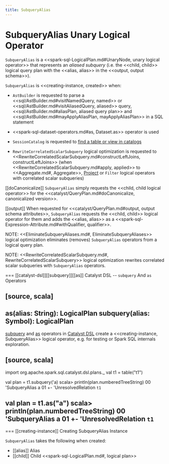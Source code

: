 ```yaml
---
title: SubqueryAlias
---
```


# SubqueryAlias Unary Logical Operator

`SubqueryAlias` is a <<spark-sql-LogicalPlan.md#UnaryNode, unary logical operator>> that represents an *aliased subquery* (i.e. the <<child, child>> logical query plan with the <<alias, alias>> in the <<output, output schema>>).

`SubqueryAlias` is <<creating-instance, created>> when:

* `AstBuilder` is requested to parse a <<sql/AstBuilder.md#visitNamedQuery, named>> or <<sql/AstBuilder.md#visitAliasedQuery, aliased>> query, <<sql/AstBuilder.md#aliasPlan, aliased query plan>> and <<sql/AstBuilder.md#mayApplyAliasPlan, mayApplyAliasPlan>> in a SQL statement

* <<spark-sql-dataset-operators.md#as, Dataset.as>> operator is used

* `SessionCatalog` is requested to [find a table or view in catalogs](../SessionCatalog.md#lookupRelation)

* `RewriteCorrelatedScalarSubquery` logical optimization is requested to <<RewriteCorrelatedScalarSubquery.md#constructLeftJoins, constructLeftJoins>> (when <<RewriteCorrelatedScalarSubquery.md#apply, applied>> to <<Aggregate.md#, Aggregate>>, [Project](Project.md) or `Filter` logical operators with correlated scalar subqueries)

[[doCanonicalize]]
`SubqueryAlias` simply requests the <<child, child logical operator>> for the <<catalyst/QueryPlan.md#doCanonicalize, canonicalized version>>.

[[output]]
When requested for <<catalyst/QueryPlan.md#output, output schema attributes>>, `SubqueryAlias` requests the <<child, child>> logical operator for them and adds the <<alias, alias>> as a <<spark-sql-Expression-Attribute.md#withQualifier, qualifier>>.

NOTE: <<EliminateSubqueryAliases.md#, EliminateSubqueryAliases>> logical optimization eliminates (removes) `SubqueryAlias` operators from a logical query plan.

NOTE: <<RewriteCorrelatedScalarSubquery.md#, RewriteCorrelatedScalarSubquery>> logical optimization rewrites correlated scalar subqueries with `SubqueryAlias` operators.

=== [[catalyst-dsl]][[subquery]][[as]] Catalyst DSL -- `subquery` And `as` Operators

[source, scala]
----
as(alias: String): LogicalPlan
subquery(alias: Symbol): LogicalPlan
----

[subquery](../catalyst-dsl/index.md#subquery) and [as](../catalyst-dsl/index.md#as) operators in [Catalyst DSL](../catalyst-dsl/index.md) create a <<creating-instance, SubqueryAlias>> logical operator, e.g. for testing or Spark SQL internals exploration.

[source, scala]
----
import org.apache.spark.sql.catalyst.dsl.plans._
val t1 = table("t1")

val plan = t1.subquery('a)
scala> println(plan.numberedTreeString)
00 'SubqueryAlias a
01 +- 'UnresolvedRelation `t1`

val plan = t1.as("a")
scala> println(plan.numberedTreeString)
00 'SubqueryAlias a
01 +- 'UnresolvedRelation `t1`
----

=== [[creating-instance]] Creating SubqueryAlias Instance

`SubqueryAlias` takes the following when created:

* [[alias]] Alias
* [[child]] Child <<spark-sql-LogicalPlan.md#, logical plan>>
